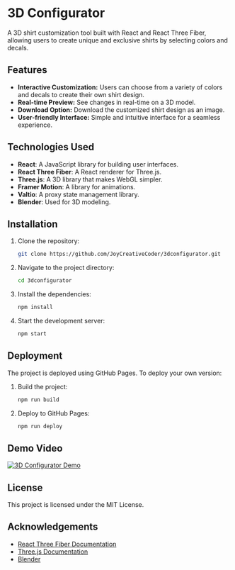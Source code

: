 # 3D Configurator

A 3D shirt customization tool built with React and React Three Fiber, allowing users to create unique and exclusive shirts by selecting colors and decals.

## Features

- **Interactive Customization:** Users can choose from a variety of colors and decals to create their own shirt design.
- **Real-time Preview:** See changes in real-time on a 3D model.
- **Download Option:** Download the customized shirt design as an image.
- **User-friendly Interface:** Simple and intuitive interface for a seamless experience.

## Technologies Used

- **React**: A JavaScript library for building user interfaces.
- **React Three Fiber**: A React renderer for Three.js.
- **Three.js**: A 3D library that makes WebGL simpler.
- **Framer Motion**: A library for animations.
- **Valtio**: A proxy state management library.
- **Blender**: Used for 3D modeling.

## Installation

1. Clone the repository:

    ```bash
    git clone https://github.com/JoyCreativeCoder/3dconfigurator.git
    ```

2. Navigate to the project directory:

    ```bash
    cd 3dconfigurator
    ```

3. Install the dependencies:

    ```bash
    npm install
    ```

4. Start the development server:

    ```bash
    npm start
    ```

## Deployment

The project is deployed using GitHub Pages. To deploy your own version:

1. Build the project:

    ```bash
    npm run build
    ```

2. Deploy to GitHub Pages:

    ```bash
    npm run deploy
    ```

## Demo Video

[![3D Configurator Demo](video-thumbnail.png)](https://your-video-link.com)

## License

This project is licensed under the MIT License.

## Acknowledgements

- [React Three Fiber Documentation](https://docs.pmnd.rs/react-three-fiber/getting-started/introduction)
- [Three.js Documentation](https://threejs.org/docs/)
- [Blender](https://www.blender.org/)
